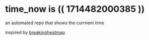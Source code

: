 # time_now is (( 1714482000385 ))

an automated repo that shows the currnent time

inspired by [breakingheatmap](https://github.com/breakingheatmap/breakingheatmap)